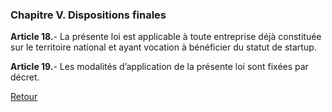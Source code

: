 ### Chapitre V. Dispositions finales

**Article 18.**- La présente loi est applicable à toute entreprise déjà constituée sur le territoire national et ayant vocation à bénéficier du statut de startup.

**Article 19.**-  Les modalités d’application de la présente loi sont fixées par décret.

[Retour](/Loi-Startup-au-Senegal/)
